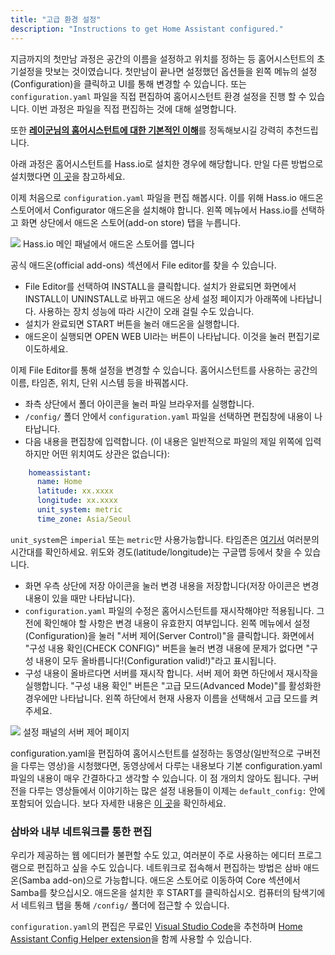 ```yaml
---
title: "고급 환경 설정"
description: "Instructions to get Home Assistant configured."
---
```


지금까지의 첫만남 과정은 공간의 이름을 설정하고 위치를 정하는 등 홈어시스턴트의 초기설정을 맛보는 것이였습니다. 첫만남이 끝나면 설정했던 옵션들을 왼쪽 메뉴의 설정(Configuration)을 클릭하고 UI를 통해 변경할 수 있습니다. 또는 `configuration.yaml` 파일을 직접 편집하여 홈어시스턴트 환경 설정을 진행 할 수 있습니다. 이번 과정은 파일을 직접 편집하는 것에 대해 설명합니다.

또한 [**레이군님의 홈어시스턴트에 대한 기본적인 이해**](https://cafe.naver.com/stsmarthome/10204)를 정독해보시길 강력히 추천드립니다. 

<div class='note'>

아래 과정은 홈어시스턴트를 Hass.io로 설치한 경우에 해당합니다. 만일 다른 방법으로 설치했다면 [이 곳](/docs/configuration/)을 참고하세요.

</div>

이제 처음으로 `configuration.yaml` 파일을 편집 해봅시다. 이를 위해 Hass.io 애드온 스토어에서 Configurator  애드온을 설치해야 합니다. 왼쪽 메뉴에서 Hass.io를 선택하고 화면 상단에서 애드온 스토어(add-on store) 탭을 누릅니다.

<p class='img'>
<img src='/images/hassio/screenshots/main_panel_addon_store.png' />
Hass.io 메인 패널에서 애드온 스토어를 엽니다
</p>

공식 애드온(official add-ons) 섹션에서 File editor를 찾을 수 있습니다.
 - File Editor를 선택하여 INSTALL을 클릭합니다. 설치가 완료되면 화면에서 INSTALL이 UNINSTALL로 바뀌고 애드온 상세 설정 페이지가 아래쪽에 나타납니다. 사용하는 장치 성능에 따라 시간이 오래 걸릴 수도 있습니다.
 - 설치가 완료되면 START 버튼을 눌러 애드온을 실행합니다.
 - 애드온이 실행되면 OPEN WEB UI라는 버튼이 나타납니다. 이것을 눌러 편집기로 이도하세요.

이제 File Editor를 통해 설정을 변경할 수 있습니다. 홈어시스턴트를 사용하는 공간의 이름, 타임존, 위치, 단위 시스템 등을 바꿔봅시다.

 - 좌측 상단에서 폴더 아이콘을 눌러 파일 브라우저를 실행합니다.
 - `/config/` 폴더 안에서 `configuration.yaml` 파일을 선택하면 편집창에 내용이 나타납니다.
 - 다음 내용을 편집창에 입력합니다. (이 내용은 일반적으로 파일의 제일 위쪽에 입력하지만 어떤 위치여도 상관은 없습니다):
 ```yaml
     homeassistant:
       name: Home
       latitude: xx.xxxx
       longitude: xx.xxxx
       unit_system: metric
       time_zone: Asia/Seoul
  ```
<div class='note'>

  `unit_system`은 `imperial` 또는 `metric`만 사용가능합니다. 타임존은 [여기서](https://timezonedb.com/time-zones) 여러분의 시간대를 확인하세요. 위도와 경도(latitude/longitude)는 구글맵 등에서 찾을 수 있습니다.

</div>

 - 화면 우측 상단에 저장 아이콘을 눌러 변경 내용을 저장합니다(저장 아이콘은 변경 내용이 있을 때만 나타납니다).
 - `configuration.yaml` 파일의 수정은 홈어시스턴트를 재시작해야만 적용됩니다. 그 전에 확인해야 할 사항은 변경 내용이 유효한지 여부입니다. 왼쪽 메뉴에서 설정(Configuration)을 눌러 "서버 제어(Server Control)"을 클릭합니다. 화면에서 "구성 내용 확인(CHECK CONFIG)" 버튼을 눌러 변경 내용에 문제가 없다면 "구성 내용이 모두 올바릅니다!(Configuration valid!)"라고 표시됩니다.  
 - 구성 내용이 올바르다면 서버를 재시작 합니다. 서버 제어 화면 하단에서 재시작을 실행합니다. "구성 내용 확인" 버튼은 "고급 모드(Advanced Mode)"를 활성화한 경우에만 나타납니다. 왼쪽 하단에서 현재 사용자 이름을 선택해서 고급 모드를 켜주세요.

<p class='img'>
<img src='/images/screenshots/configuration-validation.png' />
설정 패널의 서버 제어 페이지
</p>

<div class='note'>

configuration.yaml을 편집하여 홈어시스턴트를 설정하는 동영상(일반적으로 구버전을 다루는 영상)을 시청했다면, 동영상에서 다루는 내용보다 기본 configuration.yaml 파일의 내용이 매우 간결하다고 생각할 수 있습니다. 이 점 개의치 않아도 됩니다. 구버전을 다루는 영상들에서 이야기하는 많은 설정 내용들이 이제는 `default_config:` 안에 포함되어 있습니다. 보다 자세한 내용은 [이 곳](/integrations/default_config/)을 확인하세요.

</div>

### 삼바와 내부 네트워크를 통한 편집

우리가 제공하는 웹 에디터가 불편할 수도 있고, 여러분이 주로 사용하는 에디터 프로그램으로 편집하고 싶을 수도 있습니다. 네트워크로 접속해서 편집하는 방법은 삼바 애드온(Samba add-on)으로 가능합니다. 애드온 스토어로 이동하여 Core 섹션에서 Samba를 찾으십시오. 애드온을 설치한 후 START를 클릭하십시오. 컴퓨터의 탐색기에서 네트워크 탭을 통해 `/config/` 폴더에 접근할 수 있습니다.

 `configuration.yaml`의 편집은 무료인 [Visual Studio Code](https://code.visualstudio.com/)을 추천하며  [Home Assistant Config Helper extension](https://marketplace.visualstudio.com/items?itemName=keesschollaart.vscode-home-assistant)을 함께 사용할 수 있습니다. 
